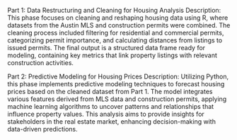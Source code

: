 Part 1: Data Restructuring and Cleaning for Housing Analysis
Description: This phase focuses on cleaning and reshaping housing data using R, where datasets from the Austin MLS and construction permits were combined. The cleaning process included filtering for residential and commercial permits, categorizing permit importance, and calculating distances from listings to issued permits. The final output is a structured data frame ready for modeling, containing key metrics that link property listings with relevant construction activities.

Part 2: Predictive Modeling for Housing Prices
Description: Utilizing Python, this phase implements predictive modeling techniques to forecast housing prices based on the cleaned dataset from Part 1. The model integrates various features derived from MLS data and construction permits, applying machine learning algorithms to uncover patterns and relationships that influence property values. This analysis aims to provide insights for stakeholders in the real estate market, enhancing decision-making with data-driven predictions.
